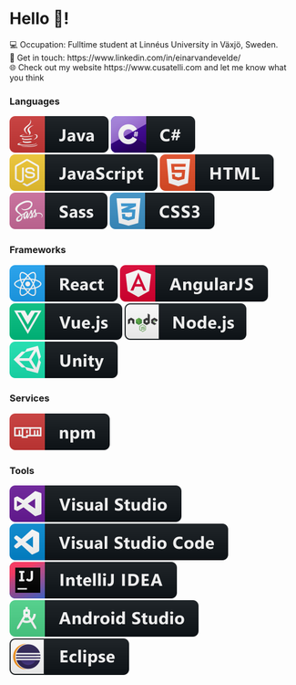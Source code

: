 # Hello 👋!

<p>
  💻 Occupation: Fulltime student at Linnéus University in Växjö, Sweden.<br/>
  💬 Get in touch: https://www.linkedin.com/in/einarvandevelde/<br/>
  🌐 Check out my website https://www.cusatelli.com and let me know what you think
</p>

### Languages
<p>
  <img src="https://github.com/MikeCodesDotNET/ColoredBadges/blob/master/svg/dev/languages/java.svg" />
  <img src="https://github.com/MikeCodesDotNET/ColoredBadges/blob/master/svg/dev/languages/csharp.svg" />
  <img src="https://github.com/MikeCodesDotNET/ColoredBadges/blob/master/svg/dev/languages/js.svg" />
  <img src="https://github.com/MikeCodesDotNET/ColoredBadges/blob/master/svg/dev/languages/html.svg" />
  <img src="https://github.com/MikeCodesDotNET/ColoredBadges/blob/master/svg/dev/languages/sass.svg" />
  <img src="https://github.com/MikeCodesDotNET/ColoredBadges/blob/master/svg/dev/languages/css3.svg" />
</p>

### Frameworks
<p>
  <img src="https://github.com/MikeCodesDotNET/ColoredBadges/blob/master/svg/dev/frameworks/react.svg" />
  <img src="https://github.com/MikeCodesDotNET/ColoredBadges/blob/master/svg/dev/frameworks/angular.svg" />
  <img src="https://github.com/MikeCodesDotNET/ColoredBadges/blob/master/svg/dev/frameworks/vue.svg" />
  <img src="https://github.com/MikeCodesDotNET/ColoredBadges/blob/master/svg/dev/frameworks/nodejs.svg" />
  <img src="https://github.com/MikeCodesDotNET/ColoredBadges/blob/master/svg/dev/frameworks/unity.svg" />
</p>

### Services
<p>
  <img src="https://github.com/MikeCodesDotNET/ColoredBadges/blob/master/svg/dev/services/npm.svg" />
</p>

### Tools
<p>
  <img src="https://github.com/MikeCodesDotNET/ColoredBadges/blob/master/svg/dev/tools/visualstudio.svg" />
  <img src="https://github.com/MikeCodesDotNET/ColoredBadges/blob/master/svg/dev/tools/visualstudio_code.svg" />
  <img src="https://github.com/MikeCodesDotNET/ColoredBadges/blob/master/svg/dev/tools/jetbrains_intellij.svg" />
  <img src="https://github.com/MikeCodesDotNET/ColoredBadges/blob/master/svg/dev/tools/android_studio.svg" />
  <img src="https://github.com/MikeCodesDotNET/ColoredBadges/blob/master/svg/dev/tools/eclipse.svg" />
</p>
